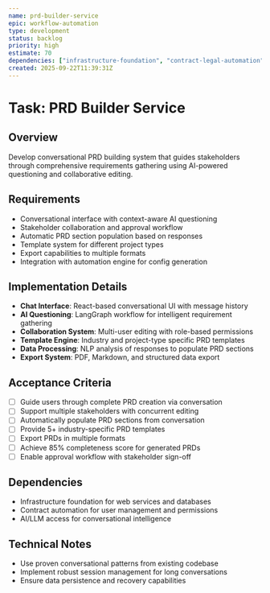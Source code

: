 ```yaml
---
name: prd-builder-service
epic: workflow-automation
type: development
status: backlog
priority: high
estimate: 70
dependencies: ["infrastructure-foundation", "contract-legal-automation"]
created: 2025-09-22T11:39:31Z
---
```


# Task: PRD Builder Service

## Overview
Develop conversational PRD building system that guides stakeholders through comprehensive requirements gathering using AI-powered questioning and collaborative editing.

## Requirements
- Conversational interface with context-aware AI questioning
- Stakeholder collaboration and approval workflow
- Automatic PRD section population based on responses
- Template system for different project types
- Export capabilities to multiple formats
- Integration with automation engine for config generation

## Implementation Details
- **Chat Interface**: React-based conversational UI with message history
- **AI Questioning**: LangGraph workflow for intelligent requirement gathering
- **Collaboration System**: Multi-user editing with role-based permissions
- **Template Engine**: Industry and project-type specific PRD templates
- **Data Processing**: NLP analysis of responses to populate PRD sections
- **Export System**: PDF, Markdown, and structured data export

## Acceptance Criteria
- [ ] Guide users through complete PRD creation via conversation
- [ ] Support multiple stakeholders with concurrent editing
- [ ] Automatically populate PRD sections from conversation
- [ ] Provide 5+ industry-specific PRD templates
- [ ] Export PRDs in multiple formats
- [ ] Achieve 85% completeness score for generated PRDs
- [ ] Enable approval workflow with stakeholder sign-off

## Dependencies
- Infrastructure foundation for web services and databases
- Contract automation for user management and permissions
- AI/LLM access for conversational intelligence

## Technical Notes
- Use proven conversational patterns from existing codebase
- Implement robust session management for long conversations
- Ensure data persistence and recovery capabilities